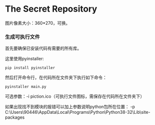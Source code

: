 # The Secret Repository

图片像素大小：360*270，可换。



###  生成可执行文件

首先要确保已安装代码有需要的所有库。



这里使用pyinstaller:

`pip install pyinstaller`



然后打开命令行，在代码所在文件夹下执行如下命令：

```
pyinstaller main.py
```

可选参数：-i piction.ico（可执行文件图标，需保存在代码所在文件夹下）

如果出现找不到模块的报错可以加上参数说明python包所在位置： -p C:\Users\90446\AppData\Local\Programs\Python\Python38-32\Lib\site-packages